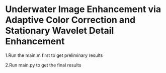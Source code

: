 # Underwater Image Enhancement via Adaptive Color Correction and Stationary Wavelet Detail Enhancement

1.Run the main.m first to get preliminary results 

2.Run main.py to get the final results
